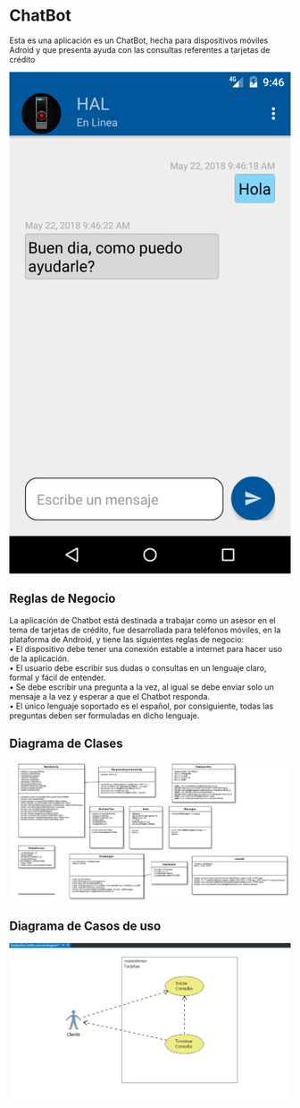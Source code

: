 # ChatBot

Esta es una aplicación es un ChatBot, hecha para dispositivos móviles Adroid y que presenta ayuda con las consultas referentes a tarjetas de crédito

![alt text](https://github.com/JosueGramajo/ChatBot/blob/master/DOCUMENTACION/screenshots/4.png)

## Reglas de Negocio
La aplicación de Chatbot está destinada a trabajar como un asesor  en el tema de tarjetas de crédito, fue desarrollada para teléfonos móviles, en la plataforma de Android, y tiene las siguientes reglas de negocio: <br />
	• El dispositivo debe tener una conexión estable a internet para hacer uso de la aplicación. <br />
	• El usuario debe escribir sus dudas o consultas en un lenguaje claro, formal y fácil de entender. <br />
	• Se debe escribir una pregunta a la vez, al igual se debe enviar solo un mensaje a la vez y esperar a que el Chatbot responda. <br />
	• El único lenguaje soportado es el español, por consiguiente, todas las preguntas deben ser formuladas en dicho lenguaje. <br />


## Diagrama de Clases
![alt text](https://github.com/JosueGramajo/ChatBot/blob/master/DOCUMENTACION/DiagramaDeClases.png)

## Diagrama de Casos de uso
![alt text](https://github.com/JosueGramajo/ChatBot/blob/master/DOCUMENTACION/CasosDeUso.png)
